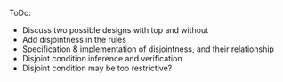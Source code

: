 ToDo:

* Discuss two possible designs with top and without
* Add disjointness in the rules
* Specification & implementation of disjointness, and their relationship
* Disjoint condition inference and verification
* Disjoint condition may be too restrictive?
